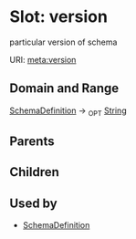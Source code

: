 
# Slot: version


particular version of schema

URI: [meta:version](https://w3id.org/biolink/biolinkml/meta/version)

## Domain and Range

[SchemaDefinition](SchemaDefinition.md) ->  <sub>OPT</sub> [String](String.md)

## Parents


## Children


## Used by

 * [SchemaDefinition](SchemaDefinition.md)
